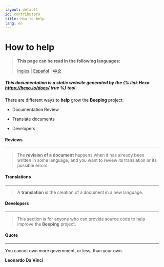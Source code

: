 ```yaml
---
layout: default
id: contributors
title: How to help
lang: en
---
```


# How to help

> **This page can be read in the following languages:**
>  
> [Inglés](/beeping/contributors.html) | [Español](/beeping/es/contributors.html) | [中文](/beeping/zh-CN/contributors.html)

##### This documentation is a static website generated by the {% link Hexo https://hexo.io/docs/ true %} tool.

There are different ways to **help** grow the **Beeping** project:

* Documentation Review

* Translate documents

* Developers

#### Reviews

---

> The **revision of a document** happens when it has already been written in some language, and you want to review its translation or its possible errors.

#### Translations

---

> A **translation** is the creation of a document in a new language.

#### Developers

---

> This section is for anyone who can provide source code to help improve the **Beeping** project.

#### Quote

---

You cannot own more government, or less, than your own.

**Leonardo Da Vinci**


